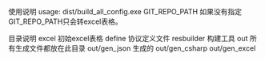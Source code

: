 使用说明
usage: dist/build_all_config.exe GIT_REPO_PATH
如果没有指定GIT_REPO_PATH只会转excel表格。


目录说明
excel   初始excel表格
define  协议定义文件
resbuilder 构建工具
out        所有生成文件都放在此目录
out/gen_json    生成的
out/gen_csharp
out/gen_excel 

